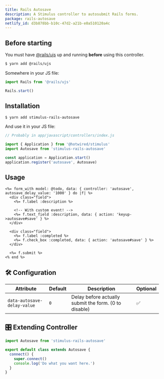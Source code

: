 ```yaml
---
title: Rails Autosave
description: A Stimulus controller to autosubmit Rails forms.
package: rails-autosave
netlify_id: d3b878bb-b10c-47d2-a21b-e0a510120a4c
---
```


## Before starting

You must have [@rails/ujs](https://github.com/rails/rails/tree/master/actionview/app/assets/javascripts) up and running **before** using this controller.

```bash
$ yarn add @rails/ujs
```

Somewhere in your JS file:

```js
import Rails from '@rails/ujs'

Rails.start()
```

## Installation

```bash
$ yarn add stimulus-rails-autosave
```

And use it in your JS file:

```js
// Probably in app/javascript/controllers/index.js

import { Application } from '@hotwired/stimulus'
import Autosave from 'stimulus-rails-autosave'

const application = Application.start()
application.register('autosave', Autosave)
```

## Usage

```erb
<%= form_with model: @todo, data: { controller: 'autosave', autosave_delay_value: '1000' } do |f| %>
  <div class="field">
    <%= f.label :description %>

    <!-- With custom event! -->
    <%= f.text_field :description, data: { action: 'keyup->autosave#save' } %>
  </div>

  <div class="field">
    <%= f.label :completed %>
    <%= f.check_box :completed, data: { action: 'autosave#save' } %>
  </div>

  <%= f.submit %>
<% end %>
```

## 🛠 Configuration

| Attribute                   | Default | Description                                           | Optional |
| --------------------------- | ------- | ----------------------------------------------------- | -------- |
| `data-autosave-delay-value` | `0`     | Delay before actually submit the form. (0 to disable) | ✅       |

## 🎛 Extending Controller

<DocsExtendingController>

```js
import Autosave from 'stimulus-rails-autosave'

export default class extends Autosave {
  connect() {
    super.connect()
    console.log('Do what you want here.')
  }
}
```

</DocsExtendingController>
